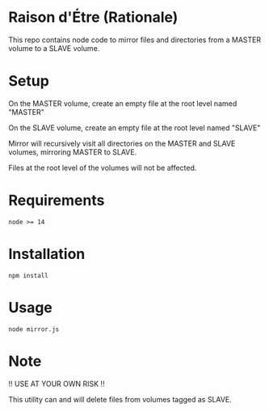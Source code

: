 # Raison d'Étre (Rationale)
This repo contains node code to mirror files and directories from a MASTER volume to a SLAVE volume.

# Setup
On the MASTER volume, create an empty file at the root level named "MASTER"

On the SLAVE volume, create an empty file at the root level named "SLAVE"

Mirror will recursively visit all directories on the MASTER and SLAVE volumes, mirroring MASTER to SLAVE.

Files at the root level of the volumes will not be affected.

# Requirements

`node >= 14`

# Installation

`npm install`

# Usage

`node mirror.js`

# Note

!! USE AT YOUR OWN RISK !!

This utility can and will delete files from volumes tagged as SLAVE.

